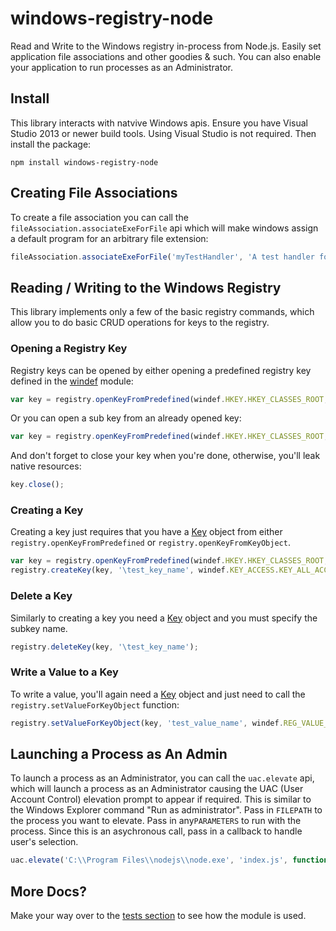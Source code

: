 # windows-registry-node

Read and Write to the Windows registry in-process from Node.js. Easily set application file associations and other goodies &amp; such. You can also enable your application to run processes as an Administrator.

## Install

This library interacts with natvive Windows apis. Ensure you have Visual Studio 2013 or newer build tools. Using Visual Studio is not 
required. Then install the package:

```
npm install windows-registry-node
```

## Creating File Associations

To create a file association you can call the `fileAssociation.associateExeForFile` api which will make windows assign a default program for
an arbitrary file extension:

```js
fileAssociation.associateExeForFile('myTestHandler', 'A test handler for unit tests', 'C:\\path\\to\\icon', 'C:\\Program Files\\nodejs\\node.exe %1', '.zzz');
```
## Reading / Writing to the Windows Registry

This library implements only a few of the basic registry commands, which allow you to do basic CRUD 
operations for keys to the registry.

### Opening a Registry Key

Registry keys can be opened by either opening a predefined registry key defined in the [windef](lib/windef.js) module:

```js
var key = registry.openKeyFromPredefined(windef.HKEY.HKEY_CLASSES_ROOT, '.txt', windef.KEY_ACCESS.KEY_ALL_ACCESS);
```

Or you can open a sub key from an already opened key:

```js
var key = registry.openKeyFromPredefined(windef.HKEY.HKEY_CLASSES_ROOT, '.txt', windef.KEY_ACCESS.KEY_ALL_ACCESS);
```

And don't forget to close your key when you're done, otherwise, you'll leak native resources:

```js
key.close();
```

### Creating a Key

Creating a key just requires that you have a [Key](lib/key.js) object from either `registry.openKeyFromPredefined` or
`registry.openKeyFromKeyObject`.

```js
var key = registry.openKeyFromPredefined(windef.HKEY.HKEY_CLASSES_ROOT, '.txt', windef.KEY_ACCESS.KEY_ALL_ACCESS);
registry.createKey(key, '\test_key_name', windef.KEY_ACCESS.KEY_ALL_ACCESS);
```

### Delete a Key

Similarly to creating a key you need a [Key](lib/key.js) object and you must specify the subkey name.

```js
registry.deleteKey(key, '\test_key_name');
```

### Write a Value to a Key

To write a value, you'll again need a [Key](lib/key.js) object and just need to call the `registry.setValueForKeyObject` function:

```js
registry.setValueForKeyObject(key, 'test_value_name', windef.REG_VALUE_TYPE.REG_SZ, 'test_value');
``` 
## Launching a Process as An Admin

To launch a process as an Administrator, you can call the `uac.elevate` api, which will launch a process as an Administrator causing the UAC (User Account Control) elevation prompt to appear if required. This is similar to the Windows Explorer command "Run as administrator".  Pass in `FILEPATH` to the process you want to elevate. Pass in any`PARAMETERS` to run with the process. Since this is an asychronous call, pass in a callback to handle user's selection.

```js
uac.elevate('C:\\Program Files\\nodejs\\node.exe', 'index.js', function (err, result){console.log('callback');});
```

## More Docs?

Make your way over to the [tests section](test) to see how the module is used.